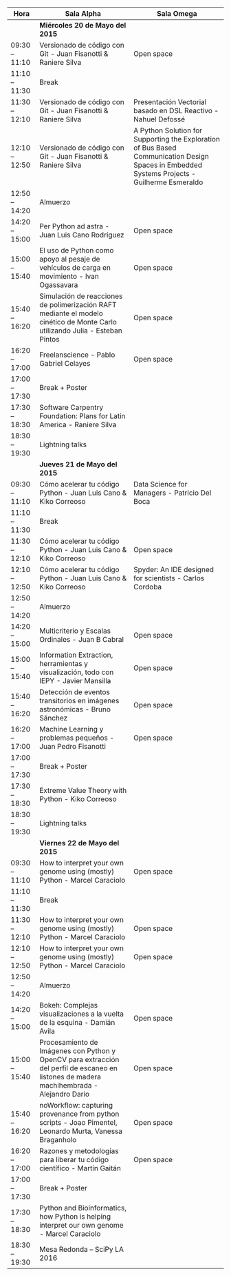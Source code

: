 |Hora|Sala Alpha|Sala Omega|
|-|-|-|
||**Miércoles 20 de Mayo del 2015**||
|09:30 – 11:10|Versionado de código con Git - Juan Fisanotti & Raniere Silva|Open space|
|11:10 – 11:30|Break|
|11:30 – 12:10|Versionado de código con Git - Juan Fisanotti & Raniere Silva|Presentación Vectorial basado en DSL Reactivo - Nahuel Defossé|
|12:10 – 12:50|Versionado de código con Git - Juan Fisanotti & Raniere Silva|A Python Solution for Supporting the Exploration of Bus Based Communication Design Spaces in Embedded Systems Projects - Guilherme Esmeraldo|
|12:50 – 14:20|Almuerzo|
|14:20 – 15:00|Per Python ad astra - Juan Luis Cano Rodríguez|Open space|
|15:00 – 15:40|El uso de Python como apoyo al pesaje de vehículos de carga en movimiento -  Ivan Ogassavara|Open space|
|15:40 – 16:20|Simulación de reacciones de polimerización RAFT mediante el modelo cinético de Monte Carlo utilizando Julia - Esteban Pintos|Open space|
|16:20 – 17:00|Freelanscience - Pablo Gabriel Celayes|Open space|
|17:00 – 17:30|Break + Poster|
|17:30 – 18:30|Software Carpentry Foundation: Plans for Latin America - Raniere Silva|
|18:30 – 19:30|Lightning talks|
||**Jueves 21 de Mayo del 2015**||
|09:30 – 11:10|Cómo acelerar tu código Python - Juan Luis Cano & Kiko Correoso|Data Science for Managers - Patricio Del Boca|
|11:10 – 11:30|Break|
|11:30 – 12:10|Cómo acelerar tu código Python - Juan Luis Cano & Kiko Correoso|Open space|
|12:10 – 12:50|Cómo acelerar tu código Python - Juan Luis Cano & Kiko Correoso|Spyder: An IDE designed for scientists - Carlos Cordoba|
|12:50 – 14:20|Almuerzo|
|14:20 – 15:00|Multicriterio y Escalas Ordinales - Juan B Cabral|Open space|
|15:00 – 15:40|Information Extraction, herramientas y visualización, todo con IEPY - Javier Mansilla|Open space|
|15:40 – 16:20|Detección de eventos transitorios en imágenes astronómicas - Bruno Sánchez|Open space|
|16:20 – 17:00|Machine Learning y problemas pequeños - Juan Pedro Fisanotti|Open space|
|17:00 – 17:30|Break + Poster|
|17:30 – 18:30|Extreme Value Theory with Python - Kiko Correoso|
|18:30 – 19:30|Lightning talks|
||**Viernes 22 de Mayo del 2015**||
|09:30 – 11:10|How to interpret your own genome using (mostly) Python - Marcel Caraciolo|Open space|
|11:10 – 11:30|Break|
|11:30 – 12:10|How to interpret your own genome using (mostly) Python - Marcel Caraciolo|Open space|
|12:10 – 12:50|How to interpret your own genome using (mostly) Python - Marcel Caraciolo|Open space|
|12:50 – 14:20|Almuerzo|
|14:20 – 15:00|Bokeh: Complejas visualizaciones a la vuelta de la esquina - Damián Avila|Open space|
|15:00 – 15:40|Procesamiento de Imágenes con Python y OpenCV para extracción del perfil de escaneo en listones de madera machihembrada - Alejandro Dario|Open space|
|15:40 – 16:20|noWorkflow: capturing provenance from python scripts - Joao Pimentel, Leonardo Murta, Vanessa Braganholo|Open space|
|16:20 – 17:00|Razones y metodologías para liberar tu código científico - Martín Gaitán|Open space|
|17:00 – 17:30|Break + Poster|
|17:30 – 18:30|Python and Bioinformatics, how Python is helping interpret our own genome - Marcel Caraciolo|
|18:30 – 19:30|Mesa Redonda – SciPy LA 2016|

